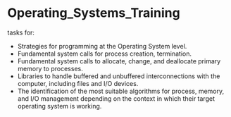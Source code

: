 # Operating_Systems_Training

tasks for:

 - Strategies for programming at the Operating System level.
 - Fundamental system calls for process creation, termination.
 - Fundamental system calls to allocate, change, and deallocate primary memory to processes.
 - Libraries to handle buffered and unbuffered interconnections with the computer, including files and I/O devices.
 - The identification of the most suitable algorithms for process, memory, and I/O management depending on the context in which their target operating system is working.
